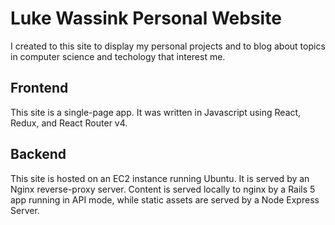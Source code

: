# Luke Wassink Personal Website
I created to this site to display my personal projects and to blog about topics in computer science and techology that interest me.

## Frontend
This site is a single-page app.
It was written in Javascript using React, Redux, and React Router v4.

## Backend
This site is hosted on an EC2 instance running Ubuntu.
It is served by an Nginx reverse-proxy server.
Content is served locally to nginx by a Rails 5 app running in API mode, while static assets are served by a Node Express Server.
